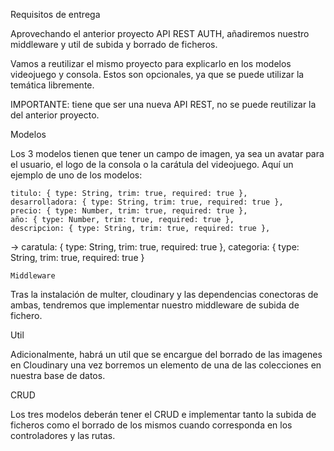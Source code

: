 Requisitos de entrega

Aprovechando el anterior proyecto API REST AUTH, añadiremos nuestro middleware y util de subida y borrado de ficheros.

Vamos a reutilizar el mismo proyecto para explicarlo en los modelos videojuego y consola. Estos son opcionales, ya que se puede utilizar la temática libremente.

IMPORTANTE: tiene que ser una nueva API REST, no se puede reutilizar la del anterior proyecto.

Modelos

Los 3 modelos tienen que tener un campo de imagen, ya sea un avatar para el usuario, el logo de la consola o la carátula del videojuego. Aquí un ejemplo de uno de los modelos:

    titulo: { type: String, trim: true, required: true },
    desarrolladora: { type: String, trim: true, required: true },
    precio: { type: Number, trim: true, required: true },
    año: { type: Number, trim: true, required: true },
    descripcion: { type: String, trim: true, required: true },

-> caratula: { type: String, trim: true, required: true },
categoria: { type: String, trim: true, required: true }

    Middleware

Tras la instalación de multer, cloudinary y las dependencias conectoras de ambas, tendremos que implementar nuestro middleware de subida de fichero.

Util

Adicionalmente, habrá un util que se encargue del borrado de las imagenes en Cloudinary una vez borremos un elemento de una de las colecciones en nuestra base de datos.

CRUD

Los tres modelos deberán tener el CRUD e implementar tanto la subida de ficheros como el borrado de los mismos cuando corresponda en los controladores y las rutas.
